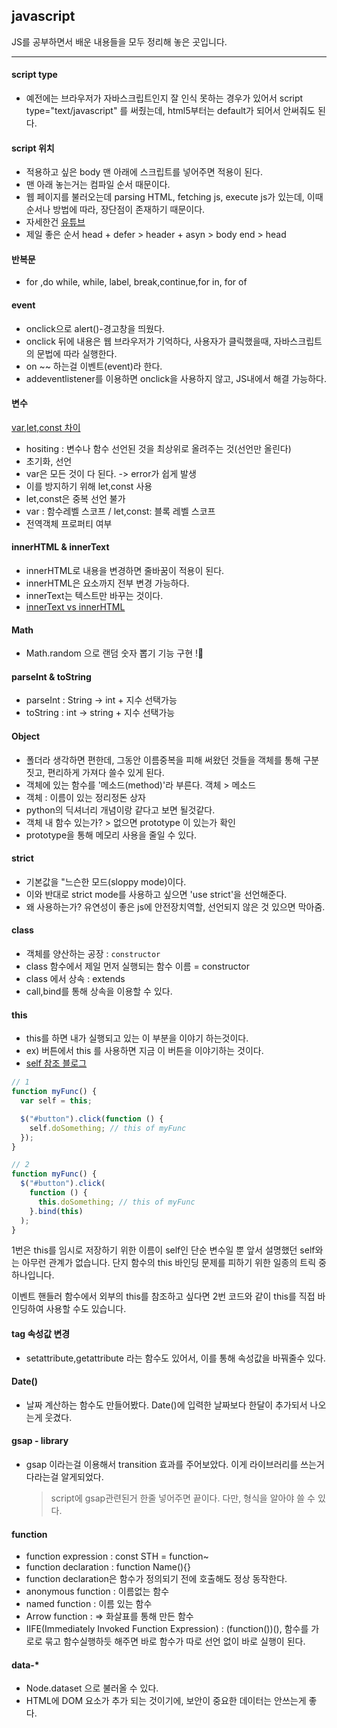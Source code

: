 ## javascript

JS를 공부하면서 배운 내용들을 모두 정리해 놓은 곳입니다.

<hr>

#### script type

- 예전에는 브라우저가 자바스크립트인지 잘 인식 못하는 경우가 있어서 script type="text/javascript" 를 써줬는데, html5부터는 default가 되어서 안써줘도 된다.

#### script 위치

- 적용하고 싶은 body 맨 아래에 스크립트를 넣어주면 적용이 된다.
- 맨 아래 놓는거는 컴파일 순서 때문이다.
- 웹 페이지를 불러오는데 parsing HTML, fetching js, execute js가 있는데, 이때 순서나 방법에 따라, 장단점이 존재하기 때문이다.
- 자세한건 [유튜브](https://www.youtube.com/watch?v=tJieVCgGzhs&t=445s)
- 제일 좋은 순서 head + defer > header + asyn > body end > head

#### 반복문

- for ,do while, while, label, break,continue,for in, for of

#### event

- onclick으로 alert()-경고창을 띄웠다.
- onclick 뒤에 내용은 웹 브라우저가 기억하다, 사용자가 클릭했을때, 자바스크립트의 문법에 따라 실행한다.
- on ~~ 하는걸 이벤트(event)라 한다.
- addeventlistener를 이용하면 onclick을 사용하지 않고, JS내에서 해결 가능하다.

#### 변수

[var,let,const 차이](https://curryyou.tistory.com/192)

- hositing : 변수나 함수 선언된 것을 최상위로 올려주는 것(선언만 올린다)
- 초기화, 선언
- var은 모든 것이 다 된다. -> error가 쉽게 발생
- 이를 방지하기 위해 let,const 사용
- let,const은 중복 선언 불가
- var : 함수레벨 스코프 / let,const: 블록 레벨 스코프
- 전역객체 프로퍼티 여부

#### innerHTML & innerText

- innerHTML로 내용을 변경하면 줄바꿈이 적용이 된다.
- innerHTML은 요소까지 전부 변경 가능하다.
- innerText는 텍스트만 바꾸는 것이다.
- [innerText vs innerHTML](https://hianna.tistory.com/480)

#### Math

- Math.random 으로 랜덤 숫자 뽑기 기능 구현 !🐬

#### parseInt & toString

- parseInt : String -> int + 지수 선택가능
- toString : int -> string + 지수 선택가능

#### Object

- 폴더라 생각하면 편한데, 그동안 이름중복을 피해 써왔던 것들을 객체를 통해 구분짓고, 편리하게 가져다 쓸수 있게 된다.
- 객체에 있는 함수를 '메소드(method)'라 부른다. 객체 > 메소드
- 객체 : 이름이 있는 정리정돈 상자
- python의 딕셔너리 개념이랑 같다고 보면 될것같다.
- 객체 내 함수 있는가? > 없으면 prototype 이 있는가 확인
- prototype을 통해 메모리 사용을 줄일 수 있다.

#### strict

- 기본값을 "느슨한 모드(sloppy mode)이다.
- 이와 반대로 strict mode를 사용하고 싶으면 'use strict'을 선언해준다.
- 왜 사용하는가? 유연성이 좋은 js에 안전장치역할, 선언되지 않은 것 있으면 막아줌.

#### class

- 객체를 양산하는 공장 : `constructor`
- class 함수에서 제일 먼저 실행되는 함수 이름 = constructor
- class 에서 상속 : extends
- call,bind를 통해 상속을 이용할 수 있다.

#### this

- this를 하면 내가 실행되고 있는 이 부분을 이야기 하는것이다.
- ex) 버튼에서 this 를 사용하면 지금 이 버튼을 이야기하는 것이다.
- [self 참조 블로그](https://geundung.dev/101)

```js
// 1
function myFunc() {
  var self = this;

  $("#button").click(function () {
    self.doSomething; // this of myFunc
  });
}

// 2
function myFunc() {
  $("#button").click(
    function () {
      this.doSomething; // this of myFunc
    }.bind(this)
  );
}
```

1번은 this를 임시로 저장하기 위한 이름이 self인 단순 변수일 뿐 앞서 설명했던 self와는 아무런 관계가 없습니다. 단지 함수의 this 바인딩 문제를 피하기 위한 일종의 트릭 중 하나입니다.

이벤트 핸들러 함수에서 외부의 this를 참조하고 싶다면 2번 코드와 같이 this를 직접 바인딩하여 사용할 수도 있습니다.

#### tag 속성값 변경

- setattribute,getattribute 라는 함수도 있어서, 이를 통해 속성값을 바꿔줄수 있다.

#### Date()

- 날짜 계산하는 함수도 만들어봤다. Date()에 입력한 날짜보다 한달이 추가되서 나오는게 웃겼다.

#### gsap - library

- gsap 이라는걸 이용해서 transition 효과를 주어보았다. 이게 라이브러리를 쓰는거다라는걸 알게되었다.
  > script에 gsap관련된거 한줄 넣어주면 끝이다. 다만, 형식을 알아야 쓸 수 있다.

#### function

- function expression : const STH = function~
- function declaration : function Name(){}
- function declaration은 함수가 정의되기 전에 호출해도 정상 동작한다.
- anonymous function : 이름없는 함수
- named function : 이름 있는 함수
- Arrow function : => 화살표를 통해 만든 함수
- IIFE(Immediately Invoked Function Expression) : (function())(), 함수를 가로로 묶고 함수실행하듯 해주면 바로 함수가 따로 선언 없이 바로 실행이 된다.

#### data-\*

- Node.dataset 으로 불러올 수 있다.
- HTML에 DOM 요소가 추가 되는 것이기에, 보안이 중요한 데이터는 안쓰는게 좋다.
